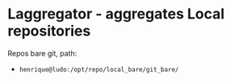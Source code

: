 # Laggregator - aggregates Local repositories
Repos bare git, path:
- `henrique@ludo:/opt/repo/local_bare/git_bare/`


